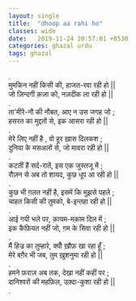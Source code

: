 ```yaml
---
layout: single
title:  "dhoop aa rahi ho"
classes: wide
date:   2019-11-24 20:57:01 +0530
categories: ghazal urdu
tags: ghazal
---
```

.<br>
मुमकिन नहीं किसी की, हाजत-रवा रही हो ||<br>
जो ज़िन्दगी क़ज़ा को, नज़दीक ला रही हो ||<br>
.<br>
ता'मीरे-नौ की नौबत, आए न उस जगह जो ;<br>
हसरत का मुद्दतों से, इक आसरा रही हो ||<br>
.<br>
मेरे लिए नहीं है , वो हूर ख़ास दिलकश ;<br>
दुनिया के मसअलों से, जो मावरा रही हो ||<br>
.<br>
कटतीं हैं सर्द-रातें, इस एक जुस्तजू में ;<br>
रौज़न से अब तो शायद, कुछ धूप आ रही हो ||<br>
.<br>
कुछ भी ग़लत नहीं है, इसमें कि मुझसे पहले ;<br>
चाहत किसी की तुमको, बे-इन्तहा रही हो ||<br>
.<br>
आई गयी भले पर, क़ायम-मक़ाम दिल में ;<br>
इक कैफ़ियत नहीं जो, ग़म के सिवा रही हो ||<br>
.<br>
मैं हिज्र का तुम्हारे, क्योँ ख़ौफ़ खा रहा हूँ ;<br>
मेरे बग़ैर भी जब,  तुम ख़ुशनुमा रही हो ||<br>
.<br>
हमने फ़राज़ अब तक, देखा नहीं कहीं पर  ;<br>
दानिश्वरों की महफ़िल, उक़्दा-कुशा रही हो ||<br>
.<br>
